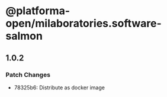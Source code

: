 # @platforma-open/milaboratories.software-salmon

## 1.0.2

### Patch Changes

- 78325b6: Distribute as docker image

